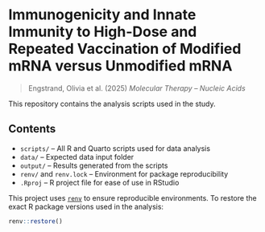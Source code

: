 # Immunogenicity and Innate Immunity to High-Dose and Repeated Vaccination of Modified mRNA versus Unmodified mRNA
> Engstrand, Olivia et al. (2025) *Molecular Therapy – Nucleic Acids*
> 
This repository contains the analysis scripts used in the study.


## Contents

- `scripts/` – All R and Quarto scripts used for data analysis
- `data/` – Expected data input folder
- `output/` – Results generated from the scripts
- `renv/` and `renv.lock` – Environment for package reproducibility
- `.Rproj` – R project file for ease of use in RStudio


This project uses [`renv`](https://rstudio.github.io/renv/) to ensure reproducible environments.
To restore the exact R package versions used in the analysis:

```r
renv::restore()
